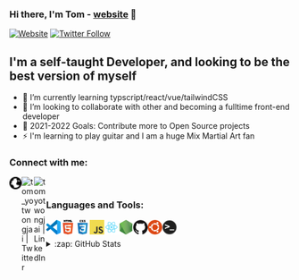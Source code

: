 ### Hi there, I'm Tom - [website] 👋

[![Website](https://img.shields.io/website?label=tomyotwongjai.netlify.app&style=for-the-badge&url=https%3A%2F%2Ftomyotwongjai.netlify.app)](https://tomyotwongjai.netlify.app)
[![Twitter Follow](https://img.shields.io/twitter/follow/tom_yotwongjai?color=1DA1F2&logo=twitter&style=for-the-badge)](https://twitter.com/intent/follow?original_referer=https%3A%2F%2Fgithub.com%2Ftom_yotwongjai&screen_name=tom_yotwongjai)

## I'm a self-taught Developer, and looking to be the best version of myself

- 🌱 I’m currently learning typscript/react/vue/tailwindCSS
- 👯 I’m looking to collaborate with other and becoming a fulltime front-end developer
- 🥅 2021-2022 Goals: Contribute more to Open Source projects
- ⚡ I'm learning to play guitar and I am a huge Mix Martial Art fan

### Connect with me:

[<img align="left" alt="tomyotwongjai" width="22px" src="https://raw.githubusercontent.com/iconic/open-iconic/master/svg/globe.svg" />][website]
[<img align="left" alt="tom_yotwongjai | Twitter" width="22px" src="https://cdn.jsdelivr.net/npm/simple-icons@v3/icons/twitter.svg" />][twitter]
[<img align="left" alt="tomyotwongjai | LinkedIn" width="22px" src="https://cdn.jsdelivr.net/npm/simple-icons@v3/icons/linkedin.svg" />][linkedin]

<br />

### Languages and Tools:

<img align="left" alt="Visual Studio Code" width="26px" src="https://raw.githubusercontent.com/github/explore/80688e429a7d4ef2fca1e82350fe8e3517d3494d/topics/visual-studio-code/visual-studio-code.png" />
<img align="left" alt="HTML5" width="26px" src="https://raw.githubusercontent.com/github/explore/80688e429a7d4ef2fca1e82350fe8e3517d3494d/topics/html/html.png" />
<img align="left" alt="CSS3" width="26px" src="https://raw.githubusercontent.com/github/explore/80688e429a7d4ef2fca1e82350fe8e3517d3494d/topics/css/css.png" />
<img align="left" alt="JavaScript" width="26px" src="https://raw.githubusercontent.com/github/explore/80688e429a7d4ef2fca1e82350fe8e3517d3494d/topics/javascript/javascript.png" />
<img align="left" alt="React" width="26px" src="https://raw.githubusercontent.com/github/explore/80688e429a7d4ef2fca1e82350fe8e3517d3494d/topics/react/react.png" />
<img align="left" alt="Node.js" width="26px" src="https://raw.githubusercontent.com/github/explore/80688e429a7d4ef2fca1e82350fe8e3517d3494d/topics/nodejs/nodejs.png" /><img align="left" alt="GitHub" width="26px" src="https://raw.githubusercontent.com/github/explore/78df643247d429f6cc873026c0622819ad797942/topics/github/github.png" />
<img align="left" alt="Ubuntu" width="26px" src="https://raw.githubusercontent.com/github/explore/78df643247d429f6cc873026c0622819ad797942/topics/ubuntu/ubuntu.png" />
<img align="left" alt="Terminal" width="26px" src="https://raw.githubusercontent.com/github/explore/80688e429a7d4ef2fca1e82350fe8e3517d3494d/topics/terminal/terminal.png" />

<br />
<br />

<details>
  <summary>:zap: GitHub Stats</summary>

[![Anurag's GitHub stats](https://github-readme-stats.vercel.app/api?username=tomyotwongjai)](https://github.com/tomyotwongjai/github-readme-stats)

</details>

[website]: https://tomyotwongja.netlify.app
[twitter]: https://twitter.com/tom_yotwongjai
[linkedin]: https://www.linkedin.com/in/tomyotwongjai/
